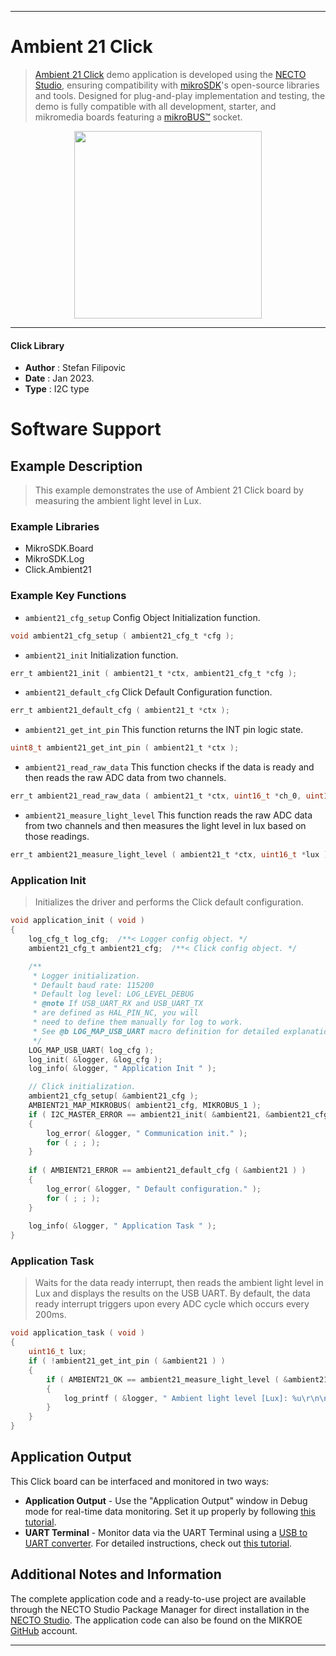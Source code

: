 
---
# Ambient 21 Click

> [Ambient 21 Click](https://www.mikroe.com/?pid_product=MIKROE-5529) demo application is developed using
the [NECTO Studio](https://www.mikroe.com/necto), ensuring compatibility with [mikroSDK](https://www.mikroe.com/mikrosdk)'s
open-source libraries and tools. Designed for plug-and-play implementation and testing, the demo is fully compatible with
all development, starter, and mikromedia boards featuring a [mikroBUS&trade;](https://www.mikroe.com/mikrobus) socket.

<p align="center">
  <img src="https://www.mikroe.com/?pid_product=MIKROE-5529&image=1" height=300px>
</p>

---

#### Click Library

- **Author**        : Stefan Filipovic
- **Date**          : Jan 2023.
- **Type**          : I2C type

# Software Support

## Example Description

> This example demonstrates the use of Ambient 21 Click board by measuring the ambient light level in Lux.

### Example Libraries

- MikroSDK.Board
- MikroSDK.Log
- Click.Ambient21

### Example Key Functions

- `ambient21_cfg_setup` Config Object Initialization function.
```c
void ambient21_cfg_setup ( ambient21_cfg_t *cfg );
```

- `ambient21_init` Initialization function.
```c
err_t ambient21_init ( ambient21_t *ctx, ambient21_cfg_t *cfg );
```

- `ambient21_default_cfg` Click Default Configuration function.
```c
err_t ambient21_default_cfg ( ambient21_t *ctx );
```

- `ambient21_get_int_pin` This function returns the INT pin logic state.
```c
uint8_t ambient21_get_int_pin ( ambient21_t *ctx );
```

- `ambient21_read_raw_data` This function checks if the data is ready and then reads the raw ADC data from two channels.
```c
err_t ambient21_read_raw_data ( ambient21_t *ctx, uint16_t *ch_0, uint16_t *ch_1 );
```

- `ambient21_measure_light_level` This function reads the raw ADC data from two channels and then measures the light level in lux based on those readings.
```c
err_t ambient21_measure_light_level ( ambient21_t *ctx, uint16_t *lux );
```

### Application Init

> Initializes the driver and performs the Click default configuration.

```c
void application_init ( void )
{
    log_cfg_t log_cfg;  /**< Logger config object. */
    ambient21_cfg_t ambient21_cfg;  /**< Click config object. */

    /** 
     * Logger initialization.
     * Default baud rate: 115200
     * Default log level: LOG_LEVEL_DEBUG
     * @note If USB_UART_RX and USB_UART_TX 
     * are defined as HAL_PIN_NC, you will 
     * need to define them manually for log to work. 
     * See @b LOG_MAP_USB_UART macro definition for detailed explanation.
     */
    LOG_MAP_USB_UART( log_cfg );
    log_init( &logger, &log_cfg );
    log_info( &logger, " Application Init " );

    // Click initialization.
    ambient21_cfg_setup( &ambient21_cfg );
    AMBIENT21_MAP_MIKROBUS( ambient21_cfg, MIKROBUS_1 );
    if ( I2C_MASTER_ERROR == ambient21_init( &ambient21, &ambient21_cfg ) ) 
    {
        log_error( &logger, " Communication init." );
        for ( ; ; );
    }
    
    if ( AMBIENT21_ERROR == ambient21_default_cfg ( &ambient21 ) )
    {
        log_error( &logger, " Default configuration." );
        for ( ; ; );
    }
    
    log_info( &logger, " Application Task " );
}
```

### Application Task

> Waits for the data ready interrupt, then reads the ambient light level in Lux
and displays the results on the USB UART. By default, the data ready interrupt triggers
upon every ADC cycle which occurs every 200ms.

```c
void application_task ( void )
{
    uint16_t lux;
    if ( !ambient21_get_int_pin ( &ambient21 ) )
    {
        if ( AMBIENT21_OK == ambient21_measure_light_level ( &ambient21, &lux ) )
        {
            log_printf ( &logger, " Ambient light level [Lux]: %u\r\n\n", lux );
        }
    }
}
```

## Application Output

This Click board can be interfaced and monitored in two ways:
- **Application Output** - Use the "Application Output" window in Debug mode for real-time data monitoring.
Set it up properly by following [this tutorial](https://www.youtube.com/watch?v=ta5yyk1Woy4).
- **UART Terminal** - Monitor data via the UART Terminal using
a [USB to UART converter](https://www.mikroe.com/click/interface/usb?interface*=uart,uart). For detailed instructions,
check out [this tutorial](https://help.mikroe.com/necto/v2/Getting%20Started/Tools/UARTTerminalTool).

## Additional Notes and Information

The complete application code and a ready-to-use project are available through the NECTO Studio Package Manager for 
direct installation in the [NECTO Studio](https://www.mikroe.com/necto). The application code can also be found on
the MIKROE [GitHub](https://github.com/MikroElektronika/mikrosdk_click_v2) account.

---
